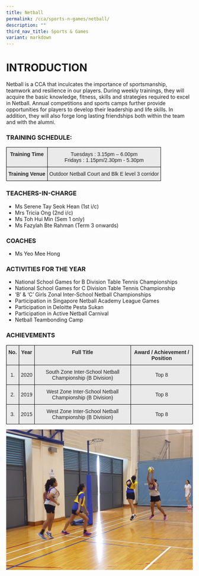 ```yaml
---
title: Netball
permalink: /cca/sports-n-games/netball/
description: ""
third_nav_title: Sports & Games
variant: markdown
---
```

# INTRODUCTION

Netball is a CCA that inculcates the importance of sportsmanship, teamwork and resilience in our players. During weekly trainings, they will acquire the basic knowledge, fitness, skills and strategies required to excel in Netball. Annual competitions and sports camps further provide opportunities for players to develop their leadership and life skills. In addition, they will also forge long lasting friendships both within the team and with the alumni. &nbsp;&nbsp;

### TRAINING SCHEDULE:

<style type="text/css">
.tg  {border-collapse:collapse;border-spacing:0;}
.tg td{border-color:black;border-style:solid;border-width:1px;font-family:Arial, sans-serif;font-size:14px;
  overflow:hidden;padding:10px 5px;word-break:normal;}
.tg th{border-color:black;border-style:solid;border-width:1px;font-family:Arial, sans-serif;font-size:14px;
  font-weight:normal;overflow:hidden;padding:10px 5px;word-break:normal;}
.tg .tg-n4qt{background-color:#EAEAEA;color:#222;font-weight:bold;text-align:center;vertical-align:top}
.tg .tg-ii8k{background-color:#EAEAEA;color:#222;text-align:center;vertical-align:top}
</style>
<table class="tg">
<thead>
  <tr>
    <th class="tg-n4qt">Training Time</th>
    <th class="tg-ii8k">Tuesdays : 3.15pm – 6.00pm<br>Fridays : 1.15pm/2.30pm - 5.30pm</th>
  </tr>
</thead>
<tbody>
  <tr>
    <td class="tg-n4qt">Training Venue</td>
    <td class="tg-ii8k">Outdoor Netball Court and Blk E level 3 corridor</td>
  </tr>
</tbody>
</table>

### TEACHERS-IN-CHARGE

*   Ms Serene Tay Seok Hean (1st i/c)
*   Mrs Tricia Ong (2nd i/c)
*   Ms Toh Hui Min (Sem 1 only)
*   Ms Fazylah Bte Rahman (Term 3 onwards)

### COACHES

*   Ms Yeo Mee Hong

  

### ACTIVITIES FOR THE YEAR

*   National School Games for B Division Table Tennis Championships&nbsp;
*   National School Games for C Division Table Tennis Championship
*   ‘B’ &amp; ‘C’ Girls Zonal Inter-School Netball Championships
*   Participation in Singapore Netball Academy League Games
*   Participation in Deloitte Pesta Sukan
*   Participation in Active Netball Carnival
*   Netball Teambonding Camp

  

### ACHIEVEMENTS

<style type="text/css">
.tg  {border-collapse:collapse;border-spacing:0;}
.tg td{border-color:black;border-style:solid;border-width:1px;font-family:Arial, sans-serif;font-size:14px;
  overflow:hidden;padding:10px 5px;word-break:normal;}
.tg th{border-color:black;border-style:solid;border-width:1px;font-family:Arial, sans-serif;font-size:14px;
  font-weight:normal;overflow:hidden;padding:10px 5px;word-break:normal;}
.tg .tg-n4qt{background-color:#EAEAEA;color:#222;font-weight:bold;text-align:center;vertical-align:top}
.tg .tg-ku5w{background-color:#EAEAEA;color:#222;text-align:center;vertical-align:middle}
</style>
<table class="tg">
<thead>
  <tr>
    <th class="tg-n4qt">No.</th>
    <th class="tg-n4qt">Year</th>
    <th class="tg-n4qt">Full Title</th>
    <th class="tg-n4qt">Award / Achievement / Position</th>
  </tr>
</thead>
<tbody>
  <tr>
    <td class="tg-ku5w"><span style="color:#222;background-color:#EAEAEA"> 1.</span></td>
    <td class="tg-ku5w"><span style="color:#222;background-color:#EAEAEA">2020 </span></td>
    <td class="tg-ku5w"><span style="color:#222;background-color:#EAEAEA">South Zone Inter-School Netball Championship (B Division)</span></td>
    <td class="tg-ku5w"><span style="color:#222;background-color:#EAEAEA"> Top 8</span></td>
  </tr>
  <tr>
    <td class="tg-ku5w"><span style="color:#222;background-color:#EAEAEA">2.</span></td>
    <td class="tg-ku5w"><span style="color:#222;background-color:#EAEAEA">2019</span></td>
    <td class="tg-ku5w"><span style="color:#222;background-color:#EAEAEA">West Zone Inter-School Netball Championship (B Division) </span></td>
    <td class="tg-ku5w"><span style="color:#222;background-color:#EAEAEA"> Top 8</span></td>
  </tr>
  <tr>
    <td class="tg-ku5w"><span style="color:#222;background-color:#EAEAEA"> 3.</span></td>
    <td class="tg-ku5w"><span style="color:#222;background-color:#EAEAEA">2015 </span></td>
    <td class="tg-ku5w"><span style="color:#222;background-color:#EAEAEA"> West Zone Inter-School Netball Championship (B Division)</span></td>
    <td class="tg-ku5w"><span style="color:#222;background-color:#EAEAEA">Top 8</span></td>
  </tr>
</tbody>
</table>

![](/images/Netball%20TSS1.jpeg)